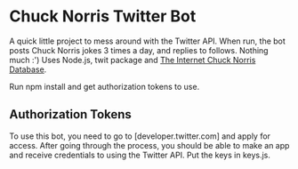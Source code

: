 # Chuck Norris Twitter Bot
A quick little project to mess around with the Twitter API. When run, the bot posts Chuck Norris jokes 3 times a day, and replies to follows.
Nothing much :')
Uses Node.js, twit package and [The Internet Chuck Norris Database](http://www.icndb.com/).

Run npm install and get authorization tokens to use.

## Authorization Tokens
To use this bot, you need to go to [developer.twitter.com] and apply for access. After going through the process, you should be able to make an app and receive credentials to using the Twitter API. Put the keys in keys.js.